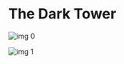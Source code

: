 # The Dark Tower

![img 0](https://i.imgur.com/q2vCX4H.jpg)

![img 1](https://i.imgur.com/1FMCAtK.jpg)

